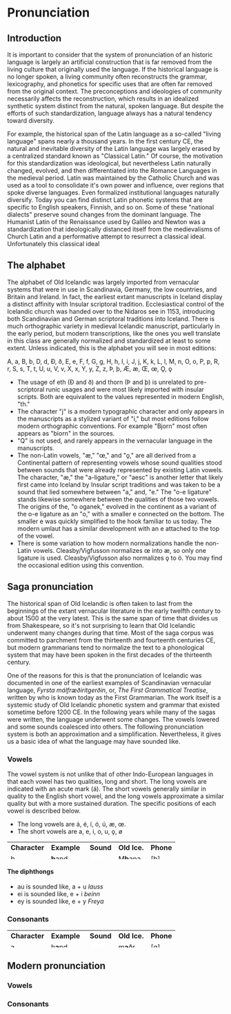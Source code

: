# Pronunciation

## Introduction

It is important to consider that the system of pronunciation of an historic language is largely an artificial construction that is far removed from the living culture that originally used the language. 
If the historical language is no longer spoken, a living community often reconstructs the grammar, lexicography, and phonetics for specific uses that are often far removed from the original context. The preconceptions and ideologies of community necessarily affects the reconstruction, which results in an idealized synthetic system distinct from the natural, spoken language. But despite the efforts of such standardization, language always has a natural tendency toward diversity.

For example, the historical span of the Latin language as a so-called "living language" spans nearly a thousand years. In the first century CE, the natural and inevitable diversity of the Latin language was largely erased by a centralized standard known as "Classical Latin." Of course, the motivation for this standardization was ideological, but nevertheless Latin naturally changed, evolved, and then differentiated into the Romance Languages in the medieval period. Latin was maintained by the Catholic Church and was used as a tool to consolidate it's own power and influence, over regions that spoke diverse languages. Even formalized institutional languages naturally diversify. Today you can find distinct Latin phonetic systems that are specific to English speakers, Finnish, and so on. Some of these "national dialects" preserve sound changes from the dominant language. The Humanist Latin of the Renaissance used by Galileo and Newton was a standardization that ideologically distanced itself from the medievalisms of Church Latin and a performative attempt to resurrect a classical ideal. Unfortunately this classical ideal   


## The alphabet

The alphabet of Old Icelandic was largely imported from vernacular systems that were in use in Scandinavia, Germany, the low countries, and Britain and Ireland. In fact, the earliest extant manuscripts in Iceland display a distinct affinity with Insular scriptoral tradition. Ecclesiastical control of the Icelandic church was handed over to the Nidaros see in 1153, introducing both Scandinavian and German scriptoral traditions into Iceland. There is much orthographic variety in medieval Icelandic manuscript, particularly in the early period, but modern transcriptions, like the ones you well translate in this class are generally normalized and standardized at least to some extent. Unless indicated, this is the alphabet you will see in most editions:

A, a, B, b, D, d, Ð, ð, E, e, F, f, G, g, H, h, I, i, J, j, K, k, L, l, M, n, O, o, P, p, R, r, S, s, T, t, U, u, V, v, X, x, Y, y, Z, z, Þ, þ, Æ, æ, Œ, œ, Ǫ, ǫ

* The usage of eth (Ð and ð) and thorn (Þ and þ) is unrelated to pre-scriptoral runic usages and were most likely imported with insular scripts. Both are equivalent to the values represented in modern English, "th."
* The character "j" is a modern typographic character and only appears in the manuscripts as a stylized variant of "i," but most editions follow modern orthographic conventions. For example "Bjorn" most often appears as "biorn" in the sources.
* "Q" is not used, and rarely appears in the vernacular language in the manuscripts.
* The non-Latin vowels, "æ," "œ," and "ǫ," are all derived from a Continental pattern of representing vowels whose sound qualities stood between sounds that were already represented by existing Latin vowels. The character, "æ," the "a-ligature," or "aesc" is another letter that likely first came into Iceland by Insular script traditions and was taken to be a sound that lied somewhere between "a," and, "e." The "o-e ligature" stands likewise somewhere between the qualities of those two vowels. The origins of the, "o oganek," evolved in the continent as a variant of the o-e ligature as an "o," with a smaller e connected on the bottom. The smaller e was quickly simplified to the hook familiar to us today. The modern umlaut has a similar development with an e attached to the top of the vowel.
* There is some variation to how modern normalizations handle the non-Latin vowels. Cleasby/Vigfusson normalizes œ into æ, so only one ligature is used. Cleasby/Vigfusson also normalizes ǫ to ö. You may find the occasional edition using this convention.

## Saga pronunciation

The historical span of Old Icelandic is often taken to last from the beginnings of the extant vernacular literature in the early twelfth century to about 1500 at the very latest. This is the same span of time that divides us from Shakespeare, so it's not surprising to learn that Old Icelandic underwent many changes during that time. Most of the saga corpus was committed to parchment from the thirteenth and fourteenth centuries CE, but modern grammarians tend to normalize the text to a phonological system that may have been spoken in the first decades of the thirteenth century. 

One of the reasons for this is that the pronunciation of Icelandic was documented in one of the earliest examples of Scandinavian vernacular language, _Fyrsta málfræðiritgerðin_, or, _The First Grammatical Treatise_, written by who is known today as the First Grammarian. The work itself is a systemic study of Old Icelandic phonetic system and grammar that existed sometime before 1200 CE. In the following years while many of the sagas were written, the language underwent some changes. The vowels lowered and some sounds coalesced into others. The following pronunciation system is both an approximation and a simplification. Nevertheless, it gives us a basic idea of what the language may have sounded like. 

### Vowels

The vowel system is not unlike that of other Indo-European languages in that each vowel has two qualities, long and short. The long vowels are indicated with an acute mark (á). The short vowels generally similar in quality to the English short vowel, and the long vowels approximate a similar quality but with a more sustained duration. The specific positions of each vowel is described below. 

* The long vowels are á, é, í, ó, ú, æ, œ.
* The short vowels are a, e, i, o, u, ǫ, ø

<div>
<table style="width: 500px; height: 40px;" border="0" cellpadding="0" cellspacing="0">
	<tr>
		<td><b>Character</b></td>
		<td><b>Example</b></td>
		<td><b>Sound</b></td>
		<td><b>Old Ice.</b></td>
		<td><b>Phone</b></td>
	</tr>
	<tr>
		<td>b</td>
		<td><b>b</b>and</td>
		<td>
<iframe src="//commons.wikimedia.org/wiki/File:en-us-band.ogg?embedplayer=yes" width="35" height="20" frameborder="0" webkitAllowFullScreen mozallowfullscreen allowFullScreen></iframe>
		</td>
		<td>M<b>b</b>ana</td>
		<td>[b]</td>
	</tr>
	<tr>
		<td>á (≈1200)</td>
		<td>f<b>a</b>ther</td>
		<td>
<iframe src="//commons.wikimedia.org/wiki/File:LL-Q1860_(eng)-Back_ache-father.wav?embedplayer=yes" width="35" height="20" frameborder="0" webkitAllowFullScreen mozallowfullscreen allowFullScreen></iframe>
		</td>
		<td>l<b>á</b>ta</td>
		<td>[ɑː]</td>
	</tr>
	<tr>
		<td>á (≈1250)</td>
		<td>br<b>oa</b>d</td>
		<td>
<iframe src="//commons.wikimedia.org/wiki/File:en-us-broad.ogg?embedplayer=yes" width="35" height="20" frameborder="0" webkitAllowFullScreen mozallowfullscreen allowFullScreen></iframe>
		</td>
		<td>l<b>á</b>ta</td>
		<td>[ɔː]</td>
	</tr>
	<tr>
		<td>e</td>
		<td>m<b>e</b>n</td>
		<td>
<iframe src="//commons.wikimedia.org/wiki/File:en-us-men.ogg?embedplayer=yes" width="35" height="20" frameborder="0" webkitAllowFullScreen mozallowfullscreen allowFullScreen></iframe>
		</td>
		<td>g<b>e</b>kk</td>
		<td>[ɛ]</td>
	</tr>
	<tr>
		<td>é</td>
		<td>R<b>eh</b></td>
		<td>
<iframe src="//commons.wikimedia.org/wiki/File:De-Reh.ogg?embedplayer=yes" width="35" height="20" frameborder="0" webkitAllowFullScreen mozallowfullscreen allowFullScreen></iframe>
		</td>
		<td>l<b>é</b>t</td>
		<td>[eː]</td>
	</tr>
	<tr>
		<td>i</td>
		<td>f<b>i</b>n<b>i</b> (Fr.)</td>
		<td>
<iframe src="//commons.wikimedia.org/wiki/File:LL-Q150_(fra)-LoquaxFR-fini.wav?embedplayer=yes" width="35" height="20" frameborder="0" webkitAllowFullScreen mozallowfullscreen allowFullScreen></iframe>
		</td>
		<td>m<b>i</b>k<b>i</b>ll</td>
		<td>[i]</td>
	</tr>
	<tr>
		<td>í</td>
		<td><b>ea</b>t</td>
		<td>
<iframe src="//commons.wikimedia.org/wiki/File:En-uk-to_eat.ogg?embedplayer=yes" width="35" height="20" frameborder="0" webkitAllowFullScreen mozallowfullscreen allowFullScreen></iframe>
		</td>
		<td>l<b>í</b>ta</td>
		<td>[iː]</td>
	</tr>
	<tr>
		<td>o</td>
		<td><b>eau</b> (Fr.)</td>
		<td>
<iframe src="//commons.wikimedia.org/wiki/File:Fr-eau.ogg?embedplayer=yes" width="35" height="20" frameborder="0" webkitAllowFullScreen mozallowfullscreen allowFullScreen></iframe>
		</td>
		<td>s<b>o</b>fa</td>
		<td>[o]</td>
	</tr>
	<tr>
		<td>ó</td>
		<td>B<b>o</b>te (Gr.)</td>
		<td>
<iframe src="//commons.wikimedia.org/wiki/File:De-Bote.ogg?embedplayer=yes" width="35" height="20" frameborder="0" webkitAllowFullScreen mozallowfullscreen allowFullScreen></iframe>
		</td>
		<td>fl<b>ó</b></td>
		<td>[oː]</td>
	</tr>
	<tr>
		<td>u</td>
		<td>b<b>ou</b></td>
		<td>
<iframe src="//commons.wikimedia.org/wiki/File:Fr-bouche.ogg?embedplayer=yes" width="35" height="20" frameborder="0" webkitAllowFullScreen mozallowfullscreen allowFullScreen></iframe>
		</td>
		<td>s<b>u</b>mar</td>
		<td>[u]</td>
	</tr>
	<tr>
		<td>ú</td>
		<td>dr<b>oo</b>p</td>
		<td>
<iframe src="//commons.wikimedia.org/wiki/File:En-us-droop.ogg?embedplayer=yes" width="35" height="20" frameborder="0" webkitAllowFullScreen mozallowfullscreen allowFullScreen></iframe>
		</td>
		<td>dr<b>ú</b>pa</td>
		<td>[uː]</td>
	</tr>
	<tr>
		<td>y</td>
		<td>r<b>ue</b> (Fr.)</td>
		<td>
<iframe src="//commons.wikimedia.org/wiki/File:Fr-rue.ogg?embedplayer=yes" width="35" height="20" frameborder="0" webkitAllowFullScreen mozallowfullscreen allowFullScreen></iframe>
		</td>
		<td><b>y</b>fir</td>
		<td>[y]</td>
	</tr>
	<tr>
		<td>ý</td>
		<td>p<b>u</b>r (Fr.)</td>
		<td>
<iframe src="//commons.wikimedia.org/wiki/File:Fr-pur.ogg?embedplayer=yes" width="35" height="20" frameborder="0" webkitAllowFullScreen mozallowfullscreen allowFullScreen></iframe>
		</td>
		<td>k<b>ý</b></td>
		<td>[yː]</td>
	</tr>
	<tr>
		<td>æ</td>
		<td>m<b>a</b>t</td>
		<td>
<iframe src="//commons.wikimedia.org/wiki/File:en-us-mat.ogg?embedplayer=yes" width="35" height="20" frameborder="0" webkitAllowFullScreen mozallowfullscreen allowFullScreen></iframe>
		</td>
		<td>s<b>æ</b>r</td>
		<td>[æː]</td>
	</tr>
	<tr>
		<td>ǫ</td>
		<td>s<b>aw</b></td>
		<td>
<iframe src="//commons.wikimedia.org/wiki/File:en-us-saw.ogg?embedplayer=yes" width="35" height="20" frameborder="0" webkitAllowFullScreen mozallowfullscreen allowFullScreen></iframe>
		</td>
		<td>l<b>ǫ</b>nd</td>
		<td>[ɔ]</td>
	</tr>
	<tr>
		<td>ø</td>
		<td>feu (Fr.)</td>
		<td>
<iframe src="//commons.wikimedia.org/wiki/File:Fr-feu.ogg?embedplayer=yes" width="35" height="20" frameborder="0" webkitAllowFullScreen mozallowfullscreen allowFullScreen></iframe>
		</td>
		<td>d<b>ø</b>kkr</td>
		<td>[ø]</td>
	</tr>
	<tr>
		<td>œ</td>
		<td>cr<b>eu</b>se</td>
		<td>
<iframe src="//commons.wikimedia.org/wiki/File:LL-Q150_(fra)-WikiLucas00-creuse.wav?embedplayer=yes" width="35" height="20" frameborder="0" webkitAllowFullScreen mozallowfullscreen allowFullScreen></iframe>
		</td>
		<td>r<b>œ</b>ða</td>
		<td>[øː]</td>
	</tr>
</table>
</div>

#### The diphthongs

* au is sounded like, a + u _lauss_
* ei is sounded like, e + i _beinn_
* ey is sounded like, e + y _Freya_

### Consonants

 <div>
 <table style="width: 500px; height: 40px;" border="0" cellpadding="0"    cellspacing="0">                                                  
   <tr>   
     <td><b>Character</b></td>
     <td><b>Example</b></td>
     <td><b>Sound</b></td>
     <td><b>Old Ice.</b></td>
     <td><b>Phone</b></td>
   </tr>                   
   <tr>  
     <td>a</td>
     <td>h<b>a</b>nd</td>
     <td>
 <iframe src="//commons.wikimedia.org/wiki/File:En-uk-hand.ogg?        embedplayer=yes" width="35" height="20"frameborder="0"                 webkitAllowFullScreen mozallowfullscreen allowFullScreen></iframe>
     </td>        
     <td>m<b>a</b>ðr</td>
     <td>[ɑ]</td>
   </tr>
   <tr>
     <td>á (≈1200)</td>
     <td>f<b>a</b>ther</td>
     <td>
 <iframe src="//commons.wikimedia.org/wiki/File:LL-Q1860_(eng)-Back_ache- father.wav?embedplayer=yes" width="35" height="20" frameborder="0"       webkitAllowFullScreen mozallowfullscreen allowFullScreen></iframe>
     </td>
     <td>l<b>á</b>ta</td>
     <td>[ɑː]</td>
   </tr>
   <tr>
     <td>á (≈1250)</td>
     <td>br<b>oa</b>d</td>
     <td>
 <iframe src="//commons.wikimedia.org/wiki/File:en-us-broad.ogg?          embedplayer=yes" width="35" height="20" frameborder="0"                  webkitAllowFullScreen mozallowfullscreen allowFullScreen></iframe>
     </td>
     <td>l<b>á</b>ta</td>
     <td>[ɔː]</td>
   </tr>
   <tr>
     <td>e</td>
     <td>m<b>e</b>n</td>
     <td>
 <iframe src="//commons.wikimedia.org/wiki/File:en-us-men.ogg?            embedplayer=yes" width="35" height="20" frameborder="0"                  webkitAllowFullScreen mozallowfullscreen allowFullScreen></iframe>
     </td>
     <td>g<b>e</b>kk</td>
     <td>[ɛ]</td>
   </tr>
   <tr>
     <td>é</td>
     <td>R<b>eh</b></td>
     <td>
 <iframe src="//commons.wikimedia.org/wiki/File:De-Reh.ogg?               embedplayer=yes" width="35" height="20" frameborder="0"                  webkitAllowFullScreen mozallowfullscreen allowFullScreen></iframe>
     </td>
     <td>l<b>é</b>t</td>
     <td>[eː]</td>
   </tr>
   <tr>
     <td>i</td>
     <td>f<b>i</b>n<b>i</b> (Fr.)</td>
     <td>
 <iframe src="//commons.wikimedia.org/wiki/File:LL-Q150_(fra)-LoquaxFR-   fini.wav?embedplayer=yes" width="35" height="20" frameborder="0"         webkitAllowFullScreen mozallowfullscreen allowFullScreen></iframe>
     </td>
     <td>m<b>i</b>k<b>i</b>ll</td>
     <td>[i]</td>
   </tr>
   <tr>
     <td>í</td>
     <td><b>ea</b>t</td>
     <td>
 <iframe src="//commons.wikimedia.org/wiki/File:En-uk-to_eat.ogg?         embedplayer=yes" width="35" height="20" frameborder="0"                  webkitAllowFullScreen mozallowfullscreen allowFullScreen></iframe>
     </td>
     <td>l<b>í</b>ta</td>
     <td>[iː]</td>
   </tr>
   <tr>
     <td>o</td>
     <td><b>eau</b> (Fr.)</td>
     <td>
 <iframe src="//commons.wikimedia.org/wiki/File:Fr-eau.ogg?               embedplayer=yes" width="35" height="20" frameborder="0"                  webkitAllowFullScreen mozallowfullscreen allowFullScreen></iframe>
     </td>
     <td>s<b>o</b>fa</td>
     <td>[o]</td>
   </tr>
   <tr>
     <td>ó</td>
     <td>B<b>o</b>te (Gr.)</td>
     <td>
 <iframe src="//commons.wikimedia.org/wiki/File:De-Bote.ogg?              embedplayer=yes" width="35" height="20" frameborder="0"                  webkitAllowFullScreen mozallowfullscreen allowFullScreen></iframe>
     </td>
     <td>fl<b>ó</b></td>
     <td>[oː]</td>
   </tr>
   <tr>
     <td>u</td>
     <td>b<b>ou</b></td>
     <td>
 <iframe src="//commons.wikimedia.org/wiki/File:Fr-bouche.ogg?            embedplayer=yes" width="35" height="20" frameborder="0"                  webkitAllowFullScreen mozallowfullscreen allowFullScreen></iframe>
     </td>
     <td>s<b>u</b>mar</td>
     <td>[u]</td>
   </tr>
   <tr>
     <td>ú</td>
     <td>dr<b>oo</b>p</td>
     <td>
 <iframe src="//commons.wikimedia.org/wiki/File:En-us-droop.ogg?          embedplayer=yes" width="35" height="20" frameborder="0"                  webkitAllowFullScreen mozallowfullscreen allowFullScreen></iframe>
     </td>
     <td>dr<b>ú</b>pa</td>
     <td>[uː]</td>
   </tr>
   <tr>
     <td>y</td>
     <td>r<b>ue</b> (Fr.)</td>
     <td>
 <iframe src="//commons.wikimedia.org/wiki/File:Fr-rue.ogg?               embedplayer=yes" width="35" height="20" frameborder="0"                  webkitAllowFullScreen mozallowfullscreen allowFullScreen></iframe>
     </td>
     <td><b>y</b>fir</td>
     <td>[y]</td>
   </tr>
   <tr>
     <td>ý</td>
     <td>p<b>u</b>r (Fr.)</td>
     <td>
 <iframe src="//commons.wikimedia.org/wiki/File:Fr-pur.ogg?               embedplayer=yes" width="35" height="20" frameborder="0"                  webkitAllowFullScreen mozallowfullscreen allowFullScreen></iframe>
     </td>
     <td>k<b>ý</b></td>
     <td>[yː]</td>
   </tr>
   <tr>
     <td>æ</td>
     <td>m<b>a</b>t</td>
     <td>
 <iframe src="//commons.wikimedia.org/wiki/File:en-us-mat.ogg?            embedplayer=yes" width="35" height="20" frameborder="0"                  webkitAllowFullScreen mozallowfullscreen allowFullScreen></iframe>
     </td>
     <td>s<b>æ</b>r</td>
     <td>[æː]</td>
   </tr>
   <tr>
     <td>ǫ</td>
     <td>s<b>aw</b></td>
     <td>
 <iframe src="//commons.wikimedia.org/wiki/File:en-us-saw.ogg?            embedplayer=yes" width="35" height="20" frameborder="0"                  webkitAllowFullScreen mozallowfullscreen allowFullScreen></iframe>
     </td>
     <td>l<b>ǫ</b>nd</td>
     <td>[ɔ]</td>
   </tr>
   <tr>
     <td>ø</td>
     <td>feu (Fr.)</td>
     <td>
 <iframe src="//commons.wikimedia.org/wiki/File:Fr-feu.ogg?               embedplayer=yes" width="35" height="20" frameborder="0"                  webkitAllowFullScreen mozallowfullscreen allowFullScreen></iframe>
     </td>
     <td>d<b>ø</b>kkr</td>
     <td>[ø]</td>
   </tr>
   <tr>
     <td>œ</td>
     <td>cr<b>eu</b>se</td>
     <td>
 <iframe src="//commons.wikimedia.org/wiki/File:LL-Q150_(fra)-            WikiLucas00-creuse.wav?embedplayer=yes" width="35" height="20"           frameborder="0" webkitAllowFullScreen mozallowfullscreen                 allowFullScreen></iframe>
     </td>
     <td>r<b>œ</b>ða</td>
     <td>[øː]</td>
   </tr>
 </table>
 </div>


## Modern pronunciation

### Vowels

### Consonants
